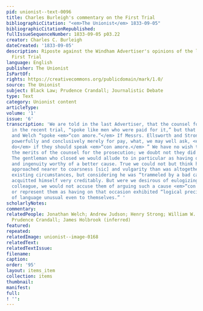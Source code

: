 ```yaml
---
pid: unionist--text-0096
title: Charles Burleigh's commentary on the First Trial
bibliographicCitation: "<em>The Unionist</em> 1833-09-05"
bibliographicCitationRepublished: 
fullIssueSequenceNumber: 1833-09-05 p03.22
creator: Charles C. Burleigh
dateCreated: '1833-09-05'
description: Riposte against the Windham Advertiser's opinions of the lawyers at the
  First Trial
language: English
publisher: The Unionist
IsPartOf: 
rights: https://creativecommons.org/publicdomain/mark/1.0/
source: The Unionist
subject: Black Law; Prudence Crandall; Journalistic Debate
type: Text
category: Unionist content
articleType: 
volume: '1'
issue: '6'
transcription: 'We are told in the last Advertiser, that the counsel for Miss Crandall
  in the recent trial, “spoke like men who were paid for it,” but that Messrs. Judson
  and Welch “spoke <em>“con amore.”</em> If Messrs. Ellsworth and Strong argue so
  powerfully and conclusively merely for pay, what, we may well ask, <em>would they
  do</em> if they should speak <em>“con amore.</em> ” We have no wish to underrate
  the merits of the counsel for the prosecution; we doubt not they did their best.
  The gentleman who closed we would allude to in particular as having displayed ability
  and ingenuity worthy of a better cause. True we could not but think he in some instances
  approached nearer to coarsness [sic] and vulgarity than was altogether seemly under
  existing circumstances, but considering he was “trammeled by a bad cause,” he certainly
  acquitted himself very creditably. But were we desirous of eulogizing him and his
  colleague, we would not accuse them of arguing such a cause <em>“con amore”</em>
  or represent them as having on that occasion exhibited “logical precision, and elegance
  of language unusual even to themselves.” '
scholarlyNotes: 
commentary: 
relatedPeople: Jonathan Welch; Andrew Judson; Henry Strong; William W. Ellsworth;
  Prudence Crandall; James Holbrook (inferred)
featured: 
repeated: 
relatedImage: unionist--image-0168
relatedText: 
relatedTextIssue: 
filename: 
caption: 
order: '95'
layout: items_item
collection: items
thumbnail: 
manifest: 
full: 
! '': 
---
```


